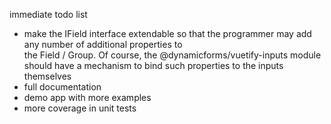 immediate todo list

- make the IField interface extendable so that the programmer may add any number of additional properties to  
  the Field / Group. Of course, the @dynamicforms/vuetify-inputs module should have a mechanism to bind such properties
  to the inputs themselves
- full documentation
- demo app with more examples
- more coverage in unit tests
